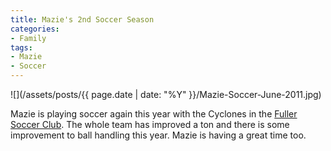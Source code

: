 ```yaml
---
title: Mazie's 2nd Soccer Season
categories:
- Family
tags:
- Mazie
- Soccer
---
```


![](/assets/posts/{{ page.date | date: "%Y" }}/Mazie-Soccer-June-2011.jpg)
  



Mazie is playing soccer again this year with the Cyclones in the [Fuller Soccer Club](http://fullersoccer.blogspot.com/). The whole team has improved a ton and there is some improvement to ball handling this year. Mazie is having a great time too.
